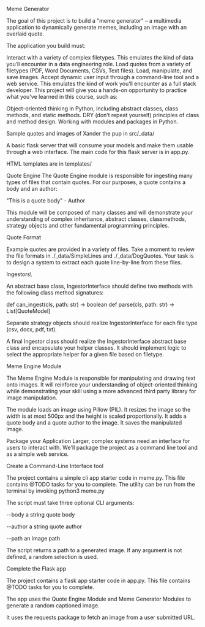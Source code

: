 Meme Generator

The goal of this project is to build a "meme generator" – a multimedia application to dynamically generate memes, including an image with an overlaid quote.

The application you build must:

Interact with a variety of complex filetypes. This emulates the kind of data you’ll encounter in a data engineering role.
Load quotes from a variety of filetypes (PDF, Word Documents, CSVs, Text files).
Load, manipulate, and save images.
Accept dynamic user input through a command-line tool and a web service. This emulates the kind of work you’ll encounter as a full stack developer.
This project will give you a hands-on opportunity to practice what you've learned in this course, such as:

Object-oriented thinking in Python, including abstract classes, class methods, and static methods.
DRY (don’t repeat yourself) principles of class and method design.
Working with modules and packages in Python.

Sample quotes and images of Xander the pup in src/_data/

A basic flask server that will consume your models and make them usable through a web interface. The main code for this flask server is in app.py.

HTML templates are in templates/

Quote Engine
The Quote Engine module is responsible for ingesting many types of files that contain quotes. For our purposes, a quote contains a body and an author:

"This is a quote body" - Author

This module will be composed of many classes and will demonstrate your understanding of complex inheritance, abstract classes, classmethods, strategy objects and other fundamental programming principles.

Quote Format

Example quotes are provided in a variety of files. Take a moment to review the file formats in ./_data/SimpleLines and ./_data/DogQuotes. Your task is to design a system to extract each quote line-by-line from these files.

Ingestors\

An abstract base class, IngestorInterface should define two methods with the following class method signatures:

def can_ingest(cls, path: str) -> boolean
def parse(cls, path: str) -> List[QuoteModel]

Separate strategy objects should realize IngestorInterface for each file type (csv, docx, pdf, txt).

A final Ingestor class should realize the IngestorInterface abstract base class and encapsulate your helper classes. It should implement logic to select the appropriate helper for a given file based on filetype.

Meme Engine Module

The Meme Engine Module is responsible for manipulating and drawing text onto images. It will reinforce your understanding of object-oriented thinking while demonstrating your skill using a more advanced third party library for image manipulation.

The module loads an image using Pillow (PIL).
It resizes the image so the width is at most 500px and the height is scaled proportionally.
It adds a quote body and a quote author to the image.
It saves the manipulated image.

Package your Application
Larger, complex systems need an interface for users to interact with. We'll package the project as a command line tool and as a simple web service.

Create a Command-Line Interface tool

The project contains a simple cli app starter code in meme.py. This file contains @TODO tasks for you to complete. The utility can be run from the terminal by invoking python3 meme.py

The script must take three optional CLI arguments:

--body a string quote body

--author a string quote author

--path an image path

The script returns a path to a generated image. If any argument is not defined, a random selection is used.

Complete the Flask app

The project contains a flask app starter code in app.py. This file contains @TODO tasks for you to complete.

The app uses the Quote Engine Module and Meme Generator Modules to generate a random captioned image.

It uses the requests package to fetch an image from a user submitted URL.
